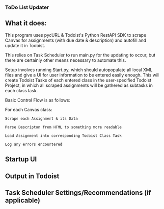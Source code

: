 ### ToDo List Updater

## What it does:

This program uses pycURL & Todoist's Python RestAPI SDK to scrape Canvas for assignments (with due date & description) and autofill and update it in Todoist. 




This relies on Task Scheduler to run main.py for the updating to occur, but there are certainly other means necessary to automate this.




Setup involves running Start.py, which should autopopulate all local XML files and give a UI for user information to be entered easily enough. This will create Todoist Tasks of each entered class in the user-specified Todoist Project, in which all scraped assignments will be gathered as subtasks in each class task.




Basic Control Flow is as follows:

For each Canvas class:

    Scrape each Assignment & its Data

    Parse Descripton from HTML to something more readable

    Load Assignment into corresponding Todoist Class Task

    Log any errors encountered

    


## Startup UI

## Output in Todoist

## Task Scheduler Settings/Recommendations (if applicable)